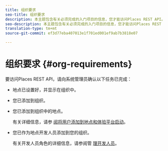 ```yaml
---
title: 组织要求
seo-title: 组织要求
description: 本主题包含有关必须完成的入门项目的信息，您才能访问Places REST API。
seo-description: 本主题包含有关必须完成的入门项目的信息，您才能访问Places REST API。
translation-type: tm+mt
source-git-commit: ef3d77eba407013e1f701ed001ef9ab7b3818e07

---
```



# 组织要求 {#org-requirements}

要访问Places REST API，请向系统管理员确认以下任务已完成：

* 地点已设置好，并显示在组织中。
* 您已添加到组织。
* 您已添加到组织中的地点。

   有关详细信息，请参 [阅将用户添加到地点和体验平台启动](/help/adding-a-user-to-places.md)。

* 您已作为地点开发人员添加到您的组织。

   有关开发人员角色的详细信息，请参阅管 [理开发人员](https://helpx.adobe.com/enterprise/using/manage-developers.html)。
